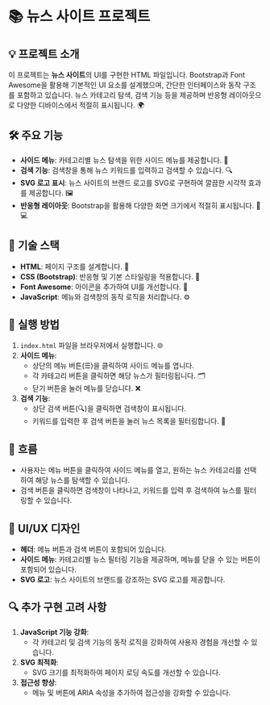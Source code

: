 # 📚 뉴스 사이트 프로젝트

## 💡 프로젝트 소개

이 프로젝트는 **뉴스 사이트**의 UI를 구현한 HTML 파일입니다. Bootstrap과 Font Awesome을 활용해 기본적인 UI 요소를 설계했으며, 간단한 인터페이스와 동작 구조를 포함하고 있습니다. 뉴스 카테고리 탐색, 검색 기능 등을 제공하며 반응형 레이아웃으로 다양한 디바이스에서 적절히 표시됩니다. 🌍

## 🛠️ 주요 기능

- **사이드 메뉴**: 카테고리별 뉴스 탐색을 위한 사이드 메뉴를 제공합니다. 📂
- **검색 기능**: 검색창을 통해 뉴스 키워드를 입력하고 검색할 수 있습니다. 🔍
- **SVG 로고 표시**: 뉴스 사이트의 브랜드 로고를 SVG로 구현하여 깔끔한 시각적 효과를 제공합니다. 🖼️
- **반응형 레이아웃**: Bootstrap을 활용해 다양한 화면 크기에서 적절히 표시됩니다. 📱💻

## 📐 기술 스택

- **HTML**: 페이지 구조를 설계합니다. 📝
- **CSS (Bootstrap)**: 반응형 및 기본 스타일링을 적용합니다. 🎨
- **Font Awesome**: 아이콘을 추가하여 UI를 개선합니다. 📲
- **JavaScript**: 메뉴와 검색창의 동작 로직을 처리합니다. ⚙️

## 🚀 실행 방법

1. `index.html` 파일을 브라우저에서 실행합니다. 🌐
2. **사이드 메뉴**:
      - 상단의 메뉴 버튼(☰)을 클릭하여 사이드 메뉴를 엽니다.
      - 각 카테고리 버튼을 클릭하면 해당 뉴스가 필터링됩니다. 🗂️
      - 닫기 버튼을 눌러 메뉴를 닫습니다. ❌
3. **검색 기능**:
      - 상단 검색 버튼(🔍)을 클릭하면 검색창이 표시됩니다.
      - 키워드를 입력한 후 검색 버튼을 눌러 뉴스 목록을 필터링합니다. 🔎

## 💬 흐름

- 사용자는 메뉴 버튼을 클릭하여 사이드 메뉴를 열고, 원하는 뉴스 카테고리를 선택하여 해당 뉴스를 탐색할 수 있습니다.
- 검색 버튼을 클릭하면 검색창이 나타나고, 키워드를 입력 후 검색하여 뉴스를 필터링할 수 있습니다.

## 🎨 UI/UX 디자인

- **헤더**: 메뉴 버튼과 검색 버튼이 포함되어 있습니다.
- **사이드 메뉴**: 카테고리별 뉴스 필터링 기능을 제공하며, 메뉴를 닫을 수 있는 버튼이 포함되어 있습니다.
- **SVG 로고**: 뉴스 사이트의 브랜드를 강조하는 SVG 로고를 제공합니다.

## 🔍 추가 구현 고려 사항

1. **JavaScript 기능 강화**:
      - 각 카테고리 및 검색 기능의 동작 로직을 강화하여 사용자 경험을 개선할 수 있습니다.
2. **SVG 최적화**:
      - SVG 크기를 최적화하여 페이지 로딩 속도를 개선할 수 있습니다.
3. **접근성 향상**:
      - 메뉴 및 버튼에 ARIA 속성을 추가하여 접근성을 강화할 수 있습니다.
